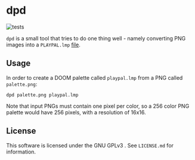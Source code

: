 # dpd
![tests](https://github.com/smoldoom/dpd/workflows/tests/badge.svg)

`dpd` is a small tool that tries to do one thing well - namely converting PNG images into a `PLAYPAL.lmp` [file](https://doomwiki.org/wiki/PLAYPAL).

## Usage 

In order to create a DOOM palette called `playpal.lmp` from a PNG called `palette.png`: 

``dpd palette.png playpal.lmp``

Note that input PNGs must contain one pixel per color, so a 256 color PNG palette would have 256 pixels, with a resolution of 16x16.

## License

This software is licensed under the GNU GPLv3 . See ``LICENSE.md`` for information.
    
